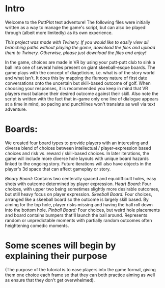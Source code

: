 # Intro
Welcome to the PuttPlot text adventure! The following files were initially written as a way to manage the game's script, but can also be played through (albeit more limitedly) as its own experience. 

*This project was made with Twinery. If you would like to easily view all branching paths without playing the game, download the files and upload them to Twinery.
Otherwise, please just download the files and enjoy!*

In the game, choices are made in VR by using your putt-putt club to sink a ball into one of several holes present on giant skeeball-esque boards. 
The game plays with the concept of diageticism, i.e. what is of the story world and what isn't. It does this by mapping the flumoxy nature of first date conversations onto the uncertain but skill-based outcome of golf. 
When choosing your responses, it is recommended you keep in mind that VR players must balance their desired outcome against their skill. 
Also note the script is written with the fact that in-game only one line of dialogue appears at a time in mind, so pacing and punchlines won't translate as well via text adventure.

# Boards:
We created four board types to provide players with an interesting and diverse blend of choices between intellectual / player-expression based choices and risk vs. reward / skill-based choices. In later iterations, the game will include more diverse hole layouts with unique board hazards linked to the ongoing story. Future iterations will also have objects in the player's 3d space that can affect gameplay or story.  

*Binary Board:* Contains two centerally spaced and equidifficult holes, easy shots with outcome determined by player expression.
*Heart Board:* Four choices, with upper two being sometimes slightly more desirable outcomes, but still heavy focus on player expression.
*Skeeball Board:* Four choices, arranged like a skeeball board so the outcome is largely skill based. By aiming for the top hole, player risks missing and having the ball roll down into the bottom hole.
*Pinball Board:* Four choices, but weird hole placements and board contains bumpers that'll launch the ball around. Represents random or unpredictable moments with partially random outcomes often heightening comedic moments.

# Some scenes will begin by explaining their purpose
(The purpose of the tutorial is to ease players into the game format, giving them one choice each frame so that they can both practice 
aiming as well as ensure that they don't get overwhelmed).
